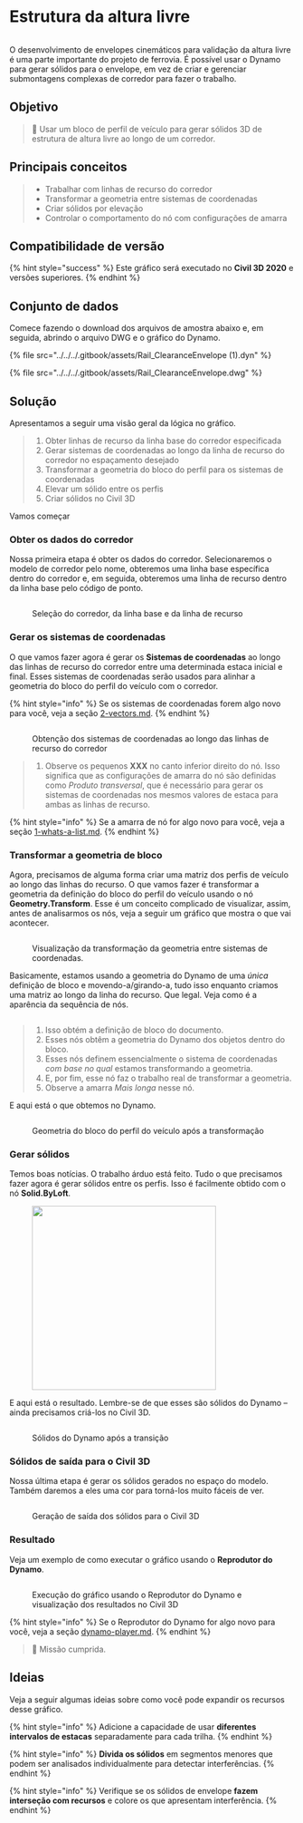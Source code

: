 # Estrutura da altura livre

<figure><img src="../../../.gitbook/assets/Rail_ClearanceEnvelope_Player.gif" alt=""><figcaption></figcaption></figure>

O desenvolvimento de envelopes cinemáticos para validação da altura livre é uma parte importante do projeto de ferrovia. É possível usar o Dynamo para gerar sólidos para o envelope, em vez de criar e gerenciar submontagens complexas de corredor para fazer o trabalho.

## Objetivo

> :dart: Usar um bloco de perfil de veículo para gerar sólidos 3D de estrutura de altura livre ao longo de um corredor.

## Principais conceitos

> * Trabalhar com linhas de recurso do corredor
> * Transformar a geometria entre sistemas de coordenadas
> * Criar sólidos por elevação
> * Controlar o comportamento do nó com configurações de amarra

## Compatibilidade de versão

{% hint style="success" %}
Este gráfico será executado no **Civil 3D 2020** e versões superiores.
{% endhint %}

## Conjunto de dados

Comece fazendo o download dos arquivos de amostra abaixo e, em seguida, abrindo o arquivo DWG e o gráfico do Dynamo.

{% file src="../../../.gitbook/assets/Rail_ClearanceEnvelope (1).dyn" %}

{% file src="../../../.gitbook/assets/Rail_ClearanceEnvelope.dwg" %}

## Solução

Apresentamos a seguir uma visão geral da lógica no gráfico.

> 1. Obter linhas de recurso da linha base do corredor especificada
> 2. Gerar sistemas de coordenadas ao longo da linha de recurso do corredor no espaçamento desejado
> 3. Transformar a geometria do bloco do perfil para os sistemas de coordenadas
> 4. Elevar um sólido entre os perfis
> 5. Criar sólidos no Civil 3D

Vamos começar

### Obter os dados do corredor

Nossa primeira etapa é obter os dados do corredor. Selecionaremos o modelo de corredor pelo nome, obteremos uma linha base específica dentro do corredor e, em seguida, obteremos uma linha de recurso dentro da linha base pelo código de ponto.

<figure><img src="../../../.gitbook/assets/Rail_ClearanceEnvelope_GetCorridorData.png" alt=""><figcaption><p>Seleção do corredor, da linha base e da linha de recurso</p></figcaption></figure>

### Gerar os sistemas de coordenadas

O que vamos fazer agora é gerar os **Sistemas de coordenadas** ao longo das linhas de recurso do corredor entre uma determinada estaca inicial e final. Esses sistemas de coordenadas serão usados para alinhar a geometria do bloco do perfil do veículo com o corredor.

{% hint style="info" %}
Se os sistemas de coordenadas forem algo novo para você, veja a seção [2-vectors.md](../../../5\_essential\_nodes\_and\_concepts/5-2\_geometry-for-computational-design/2-vectors.md "mention").
{% endhint %}

<figure><img src="../../../.gitbook/assets/Rail_ClearanceEnvelope_CreateCoordinateSystems.png" alt=""><figcaption><p>Obtenção dos sistemas de coordenadas ao longo das linhas de recurso do corredor</p></figcaption></figure>

> 1. Observe os pequenos **XXX** no canto inferior direito do nó. Isso significa que as configurações de amarra do nó são definidas como _Produto transversal_, que é necessário para gerar os sistemas de coordenadas nos mesmos valores de estaca para ambas as linhas de recurso.

{% hint style="info" %}
Se a amarra de nó for algo novo para você, veja a seção [1-whats-a-list.md](../../../5\_essential\_nodes\_and\_concepts/5-4\_designing-with-lists/1-whats-a-list.md "mention").
{% endhint %}

### Transformar a geometria de bloco

Agora, precisamos de alguma forma criar uma matriz dos perfis de veículo ao longo das linhas do recurso. O que vamos fazer é transformar a geometria da definição do bloco do perfil do veículo usando o nó **Geometry.Transform**. Esse é um conceito complicado de visualizar, assim, antes de analisarmos os nós, veja a seguir um gráfico que mostra o que vai acontecer.

<figure><img src="../../../.gitbook/assets/Rail_ClearanceEnvelope_TransformAnimation.gif" alt=""><figcaption><p>Visualização da transformação da geometria entre sistemas de coordenadas.</p></figcaption></figure>

Basicamente, estamos usando a geometria do Dynamo de uma _única_ definição de bloco e movendo-a/girando-a, tudo isso enquanto criamos uma matriz ao longo da linha do recurso. Que legal. Veja como é a aparência da sequência de nós.

<figure><img src="../../../.gitbook/assets/Rail_ClearanceEnvelope_Transform.png" alt=""><figcaption></figcaption></figure>

> 1. Isso obtém a definição de bloco do documento.
> 2. Esses nós obtêm a geometria do Dynamo dos objetos dentro do bloco.
> 3. Esses nós definem essencialmente o sistema de coordenadas _com base no qual_ estamos transformando a geometria.
> 4. E, por fim, esse nó faz o trabalho real de transformar a geometria.
> 5. Observe a amarra _Mais longa_ nesse nó.

E aqui está o que obtemos no Dynamo.

<figure><img src="../../../.gitbook/assets/Rail_ClearanceEnvelope_Dynamo_Profiles.png" alt=""><figcaption><p>Geometria do bloco do perfil do veículo após a transformação</p></figcaption></figure>

### Gerar sólidos

Temos boas notícias. O trabalho árduo está feito. Tudo o que precisamos fazer agora é gerar sólidos entre os perfis. Isso é facilmente obtido com o nó **Solid.ByLoft**.

<figure><img src="../../../.gitbook/assets/Rail_PlaceTies_SolidByLoft.png" alt="" width="325"><figcaption></figcaption></figure>

E aqui está o resultado. Lembre-se de que esses são sólidos do Dynamo – ainda precisamos criá-los no Civil 3D.

<figure><img src="../../../.gitbook/assets/Rail_ClearanceEnvelope_Dynamo_Solids.png" alt=""><figcaption><p>Sólidos do Dynamo após a transição</p></figcaption></figure>

### Sólidos de saída para o Civil 3D

Nossa última etapa é gerar os sólidos gerados no espaço do modelo. Também daremos a eles uma cor para torná-los muito fáceis de ver.

<figure><img src="../../../.gitbook/assets/Rail_ClearanceEnvelope_SolidsToC3D.png" alt=""><figcaption><p>Geração de saída dos sólidos para o Civil 3D</p></figcaption></figure>

### Resultado

Veja um exemplo de como executar o gráfico usando o **Reprodutor do Dynamo**.

<figure><img src="../../../.gitbook/assets/Rail_ClearanceEnvelope_Player.gif" alt=""><figcaption><p>Execução do gráfico usando o Reprodutor do Dynamo e visualização dos resultados no Civil 3D</p></figcaption></figure>

{% hint style="info" %}
Se o Reprodutor do Dynamo for algo novo para você, veja a seção [dynamo-player.md](../../dynamo-player.md "mention").
{% endhint %}

> :tada: Missão cumprida.

## Ideias

Veja a seguir algumas ideias sobre como você pode expandir os recursos desse gráfico.

{% hint style="info" %}
Adicione a capacidade de usar **diferentes intervalos de estacas** separadamente para cada trilha.
{% endhint %}

{% hint style="info" %}
**Divida os sólidos** em segmentos menores que podem ser analisados individualmente para detectar interferências.
{% endhint %}

{% hint style="info" %}
Verifique se os sólidos de envelope **fazem interseção com recursos** e colore os que apresentam interferência.
{% endhint %}
